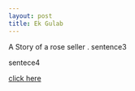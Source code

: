 ```yaml
---
layout: post
title: Ek Gulab
---
```


A Story of a rose seller .
sentence3

sentece4


[click here](www.google.com)


